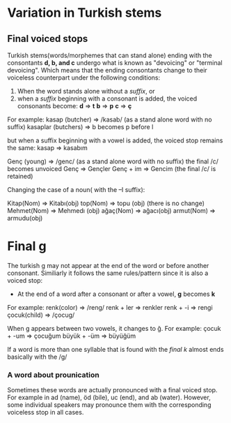 # Variation in Turkish stems 
## Final voiced stops 


Turkish stems(words/morphemes that can stand alone) ending with the consontants **d, b, and c** undergo what is known as "devoicing" or "terminal devoicing". Which means that the ending consontants change to their voiceless counterpart under the following conditions: 

1) When the word stands alone without a *suffix*, or 
2) when a *suffix* beginning with a consonant is added, the voiced consonants become: 
	**d** => **t** 
	**b** => **p**
	**c** => **ç**
	
	
For example: 
kasap (butcher) => /kasab/ (as a stand alone word with no suffix)
	kasaplar (butchers) => b becomes p before l

but when a suffix beginning with a vowel is added, the voiced stop remains the same: 
	kasap => kasabım 

Genç (young) => /genc/ (as a stand alone word with no suffix)
	the final /c/ becomes unvoiced 
	Genç => Gençler 
	Genç + im => Gencim (the final /c/ is retained)

Changing the case of a noun( with the –I suffix): 

Kitap(Nom) => Kitabı(obj) 
top(Nom) => topu (obj) (there is no change)
Mehmet(Nom) => Mehmedı (obj)
ağaç(Nom) => ağacı(obj)
armut(Nom) => armudu(obj)


# Final g 

The turkish g may not appear at the end of the word or before another consonant. Similiarly it follows the same rules/pattern since it is also a voiced stop: 

- At the end of a word after a consonant or after a vowel, **g** becomes **k**

For example: 
renk(color) => /reng/ 
	renk + ler => renkler 
	renk + -i => rengi
çocuk(child) => /çocug/

When g appears between two vowels, it changes to ğ. For example: 
çocuk + -um => çocuğum 
büyük + -üm => büyüğüm 

If a word is more than one syllable that is found with the *final k* almost ends basically with the /g/ 

### A word about prounication 
Sometimes these words are actually pronounced with a final voiced stop. For example in ad (name), öd (bile), uc (end), and ab (water). However, some individual speakers may pronounce them with the corresponding voiceless stop in all cases. 




















